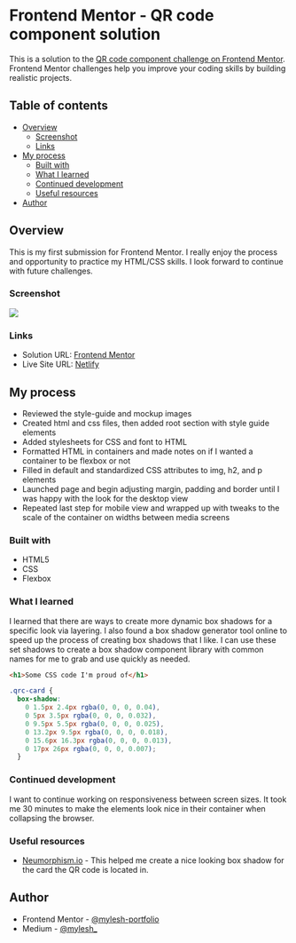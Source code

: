 # Frontend Mentor - QR code component solution

This is a solution to the [QR code component challenge on Frontend Mentor](https://www.frontendmentor.io/challenges/qr-code-component-iux_sIO_H). Frontend Mentor challenges help you improve your coding skills by building realistic projects. 

## Table of contents

- [Overview](#overview)
  - [Screenshot](#screenshot)
  - [Links](#links)
- [My process](#my-process)
  - [Built with](#built-with)
  - [What I learned](#what-i-learned)
  - [Continued development](#continued-development)
  - [Useful resources](#useful-resources)
- [Author](#author)

## Overview

This is my first submission for Frontend Mentor. I really enjoy the process and opportunity to practice my HTML/CSS skills. I look forward to continue with future challenges.

### Screenshot

![](../qr-code/images/screenshot-qr-code.png)

### Links

- Solution URL: [Frontend Mentor](https://www.frontendmentor.io/solutions/qr-code-component-using-html-and-css-f-ywIRutPu) 
- Live Site URL: [Netlify](https://qrcode-challenge-1.netlify.app/) 

## My process

- Reviewed the style-guide and mockup images
- Created html and css files, then added root section with style guide elements
- Added stylesheets for CSS and font to HTML
- Formatted HTML in containers and made notes on if I wanted a container to be flexbox or not
- Filled in default and standardized CSS attributes to img, h2, and p elements
- Launched page and begin adjusting margin, padding and border until I was happy with the look for the desktop view
- Repeated last step for mobile view and wrapped up with tweaks to the scale of the container on widths between media screens

### Built with

- HTML5
- CSS 
- Flexbox

### What I learned

I learned that there are ways to create more dynamic box shadows for a specific look via layering. I also found a box shadow generator tool online to speed up the process of creating box shadows that I like. I can use these set shadows to create a box shadow component library with common names for me to grab and use quickly as needed.

```html
<h1>Some CSS code I'm proud of</h1>
```
```css
.qrc-card {
  box-shadow: 
    0 1.5px 2.4px rgba(0, 0, 0, 0.04),
    0 5px 3.5px rgba(0, 0, 0, 0.032),
    0 9.5px 5.5px rgba(0, 0, 0, 0.025),
    0 13.2px 9.5px rgba(0, 0, 0, 0.018),
    0 15.6px 16.3px rgba(0, 0, 0, 0.013),
    0 17px 26px rgba(0, 0, 0, 0.007);
  }
```

### Continued development

I want to continue working on responsiveness between screen sizes. It took me 30 minutes to make the elements look nice in their container when collapsing the browser.

### Useful resources

- [Neumorphism.io](https://neumorphism.io/) - This helped me create a nice looking box shadow for the card the QR code is located in.
## Author

- Frontend Mentor - [@mylesh-portfolio](https://www.frontendmentor.io/profile/myles-portfolio)
- Medium - [@mylesh_](https://medium.com/@mylesh_)

